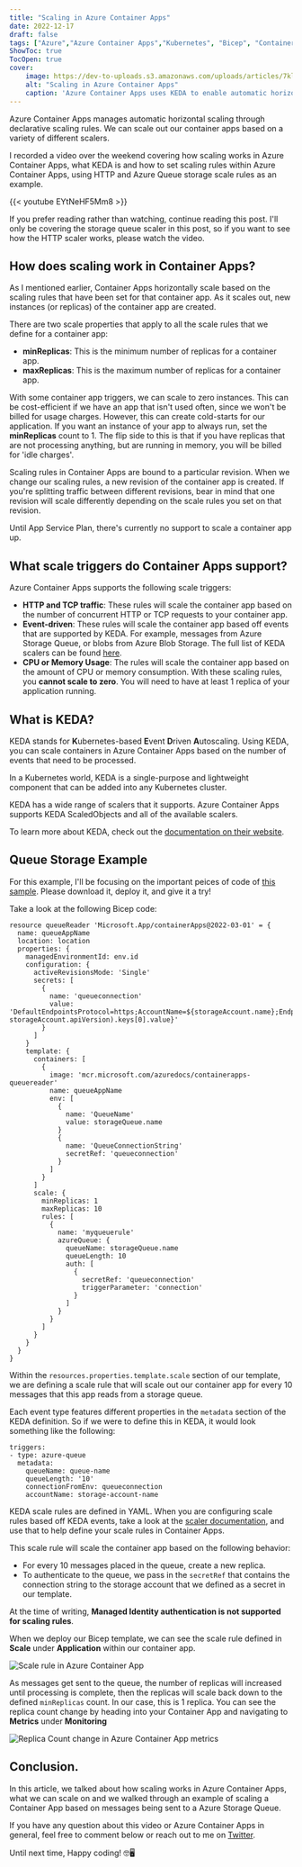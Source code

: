 ```yaml
---
title: "Scaling in Azure Container Apps"
date: 2022-12-17
draft: false
tags: ["Azure","Azure Container Apps","Kubernetes", "Bicep", "Containers", "KEDA"]
ShowToc: true
TocOpen: true
cover:
    image: https://dev-to-uploads.s3.amazonaws.com/uploads/articles/7klbbyceqsonj6robnd9.png
    alt: "Scaling in Azure Container Apps"
    caption: 'Azure Container Apps uses KEDA to enable automatic horizontal scaling based on HTTP/TCP traffic, CPU/Memory usage, or events supported by KEDA'
---
```


Azure Container Apps manages automatic horizontal scaling through declarative scaling rules. We can scale out our container apps based on a variety of different scalers.

I recorded a video over the weekend covering how scaling works in Azure Container Apps, what KEDA is and how to set scaling rules within Azure Container Apps, using HTTP and Azure Queue storage scale rules as an example.

{{< youtube EYtNeHF5Mm8 >}}

If you prefer reading rather than watching, continue reading this post. I'll only be covering the storage queue scaler in this post, so if you want to see how the HTTP scaler works, please watch the video.

## How does scaling work in Container Apps?

As I mentioned earlier, Container Apps horizontally scale based on the scaling rules that have been set for that container app. As it scales out, new instances (or replicas) of the container app are created.

There are two scale properties that apply to all the scale rules that we define for a container app:

- **minReplicas**: This is the minimum number of replicas for a container app.
- **maxReplicas**: This is the maximum number of replicas for a container app.

With some container app triggers, we can scale to zero instances. This can be cost-efficient if we have an app that isn't used often, since we won't be billed for usage charges. However, this can create cold-starts for our application. If you want an instance of your app to always run, set the **minReplicas** count to 1. The flip side to this is that if you have replicas that are not processing anything, but are running in memory, you will be billed for 'idle charges'.

Scaling rules in Container Apps are bound to a particular revision. When we change our scaling rules, a new revision of the container app is created. If you're splitting traffic between different revisions, bear in mind that one revision will scale differently depending on the scale rules you set on that revision.

Until App Service Plan, there's currently no support to scale a container app up.

## What scale triggers do Container Apps support?

Azure Container Apps supports the following scale triggers:

- **HTTP and TCP traffic**: These rules will scale the container app based on the number of concurrent HTTP or TCP requests to your container app.
- **Event-driven**: These rules will scale the container app based off events that are supported by KEDA. For example, messages from Azure Storage Queue, or blobs from Azure Blob Storage. The full list of KEDA scalers can be found [here](https://keda.sh/docs/2.9/scalers/).
- **CPU or Memory Usage**: The rules will scale the container app based on the amount of CPU or memory consumption. With these scaling rules, you **cannot scale to zero**. You will need to have at least 1 replica of your application running.

## What is KEDA?

KEDA stands for **K**ubernetes-based **E**vent **D**riven **A**utoscaling. Using KEDA, you can scale containers in Azure Container Apps based on the number of events that need to be processed.

In a Kubernetes world, KEDA is a single-purpose and lightweight component that can be added into any Kubernetes cluster.

KEDA has a wide range of scalers that it supports. Azure Container Apps supports KEDA ScaledObjects and all of the available scalers.

To learn more about KEDA, check out the [documentation on their website](https://keda.sh/docs/2.9/concepts/).

## Queue Storage Example

For this example, I'll be focusing on the important peices of code of [this sample](https://github.com/willvelida/container-apps-scaling). Please download it, deploy it, and give it a try!

Take a look at the following Bicep code:

```bicep
resource queueReader 'Microsoft.App/containerApps@2022-03-01' = {
  name: queueAppName
  location: location
  properties: {
    managedEnvironmentId: env.id
    configuration: {
      activeRevisionsMode: 'Single'
      secrets: [
        {
          name: 'queueconnection'
          value: 'DefaultEndpointsProtocol=https;AccountName=${storageAccount.name};EndpointSuffix=${environment().suffixes.storage};AccountKey=${listKeys(storageAccount.id, storageAccount.apiVersion).keys[0].value}'
        }
      ]
    }
    template: {
      containers: [
        {
          image: 'mcr.microsoft.com/azuredocs/containerapps-queuereader'
          name: queueAppName
          env: [
            {
              name: 'QueueName'
              value: storageQueue.name
            }
            {
              name: 'QueueConnectionString'
              secretRef: 'queueconnection'
            }
          ]
        }
      ]
      scale: {
        minReplicas: 1
        maxReplicas: 10
        rules: [
          {
            name: 'myqueuerule'
            azureQueue: {
              queueName: storageQueue.name
              queueLength: 10
              auth: [
                {
                  secretRef: 'queueconnection'
                  triggerParameter: 'connection'
                }
              ]
            }
          }
        ]
      }
    }
  }
}
```

Within the ```resources.properties.template.scale``` section of our template, we are defining a scale rule that will scale out our container app for every 10 messages that this app reads from a storage queue.

Each event type features different properties in the ```metadata``` section of the KEDA definition. So if we were to define this in KEDA, it would look something like the following:

```
triggers:
- type: azure-queue
  metadata:
    queueName: queue-name
    queueLength: '10'
    connectionFromEnv: queueconnection
    accountName: storage-account-name
```

KEDA scale rules are defined in YAML. When you are configuring scale rules based off KEDA events, take a look at the [scaler documentation](https://keda.sh/docs/2.9/scalers/), and use that to help define your scale rules in Container Apps.

This scale rule will scale the container app based on the following behavior:

- For every 10 messages placed in the queue, create a new replica.
- To authenticate to the queue, we pass in the ```secretRef``` that contains the connection string to the storage account that we defined as a secret in our template.

At the time of writing, **Managed Identity authentication is not supported for scaling rules**.

When we deploy our Bicep template, we can see the scale rule defined in **Scale** under **Application** within our container app.

![Scale rule in Azure Container App](https://dev-to-uploads.s3.amazonaws.com/uploads/articles/uzd7mcep6zcvkuheg8ak.png)

As messages get sent to the queue, the number of replicas will increased until processing is complete, then the replicas will scale back down to the defined ```minReplicas``` count. In our case, this is 1 replica. You can see the replica count change by heading into your Container App and navigating to **Metrics** under **Monitoring**

![Replica Count change in Azure Container App metrics](https://dev-to-uploads.s3.amazonaws.com/uploads/articles/1hikql6gyf0f3r9bqzuf.png)

## Conclusion.

In this article, we talked about how scaling works in Azure Container Apps, what we can scale on and we walked through an example of scaling a Container App based on messages being sent to a Azure Storage Queue.

If you have any question about this video or Azure Container Apps in general, feel free to comment below or reach out to me on [Twitter](https://twitter.com/willvelida).

Until next time, Happy coding! 🤓🖥️